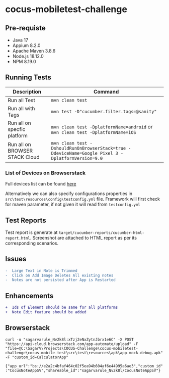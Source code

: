 # cocus-mobiletest-challenge

## Pre-requiste
- Java 17
- Appium 8.2.0
- Apache Maven 3.8.6
- Node.js 18.12.0
- NPM 8.19.0

## Running Tests

|Description|Command|
|---|---|
|Run all Test| `mvn clean test`|
|Run all with Tags| `mvn test -D"cucumber.filter.tags=@sanity"` |
|Run all on specfic platform| `mvn clean test -DplatformName=android` or `mvn clean test -DplatformName=iOS`|
|Run all on BROWSER STACK Cloud| `mvn clean test -DshouldRunOnBrowserStack=true -DdeviceName=Google Pixel 3 -DplatformVersion=9.0`|
### List of Devices on Browserstack
Full devices list can be found [here](https://www.browserstack.com/list-of-browsers-and-platforms/app_automate)

Alternatively we can also specify configurations properties in `src\test\resources\config\testconfig.yml` file. Framework will first check for maven parameter, if not given it will read from `testconfig.yml`

## Test Reports
Test report is generate at `target/cucumber-reports/cucumber-html-report.html`. Screenshot are attached to HTML report as per its corresponding scenarios.


## Issues
```diff
-  Large Text in Note is Trimmed
-  Click on Add Image Deletes All existing notes 
-  Notes are not persisted after App is Restarted
```

## Enhancements
```diff
+  Ids of Element should be same for all platforms
+  Note Edit feature should be added

```

## Browserstack
`curl -u "sagarvarule_Nv2k8l:xTzj2eNxZytnJbrx1e6C" -X POST "https://api-cloud.browserstack.com/app-automate/upload" -F "file=@C:\SagarV\Projects\COCUS-Challenge\cocus-mobiletest-challenge\cocus-mobile-test\src\test\resources\apk\app-mock-debug.apk"
-F "custom_id=CalculatorApp"`

`{"app_url":"bs://e2a2c4bfaf464c02f5ea94b604af6e44995a6ae3","custom_id":"CocusNoteAppSV","shareable_id":"sagarvarule_Nv2k8l/CocusNoteAppSV"}`

